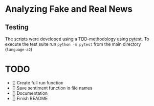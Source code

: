 # Analyzing Fake and Real News

## Testing
The scripts were developed using a TDD-methodology using [pytest](https://docs.pytest.org/en/7.0.x/). To execute the test suite run `python -m pytest` from the main directory (`language-a2`)


# TODO
- [] Create full run function
- [] Save sentiment function in file names
- [] Documentation
- [] Finish README